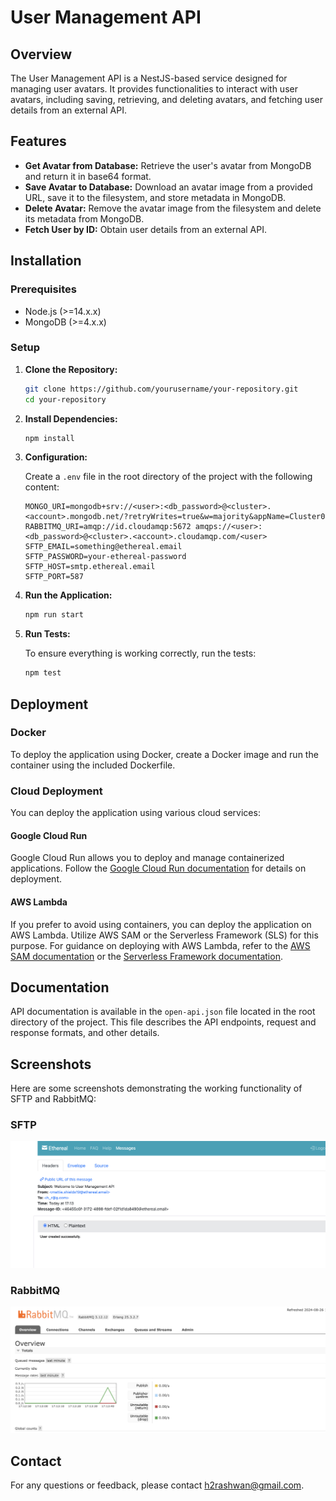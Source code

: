 # User Management API

## Overview

The User Management API is a NestJS-based service designed for managing user avatars. It provides functionalities to interact with user avatars, including saving, retrieving, and deleting avatars, and fetching user details from an external API.

## Features

- **Get Avatar from Database:** Retrieve the user's avatar from MongoDB and return it in base64 format.
- **Save Avatar to Database:** Download an avatar image from a provided URL, save it to the filesystem, and store metadata in MongoDB.
- **Delete Avatar:** Remove the avatar image from the filesystem and delete its metadata from MongoDB.
- **Fetch User by ID:** Obtain user details from an external API.

## Installation

### Prerequisites

- Node.js (>=14.x.x)
- MongoDB (>=4.x.x)

### Setup

1. **Clone the Repository:**

   ```bash
   git clone https://github.com/yourusername/your-repository.git
   cd your-repository
   ```

2. **Install Dependencies:**

   ```bash
   npm install
   ```

3. **Configuration:**

   Create a `.env` file in the root directory of the project with the following content:

   ```env
   MONGO_URI=mongodb+srv://<user>:<db_password>@<cluster>.<account>.mongodb.net/?retryWrites=true&w=majority&appName=Cluster0
   RABBITMQ_URI=amqp://id.cloudamqp:5672 amqps://<user>:<db_password>@<cluster>.<account>.cloudamqp.com/<user>
   SFTP_EMAIL=something@ethereal.email
   SFTP_PASSWORD=your-ethereal-password
   SFTP_HOST=smtp.ethereal.email
   SFTP_PORT=587
   ```

4. **Run the Application:**

   ```bash
   npm run start
   ```

5. **Run Tests:**

   To ensure everything is working correctly, run the tests:

   ```bash
   npm test
   ```
## Deployment

### Docker

To deploy the application using Docker, create a Docker image and run the container using the included Dockerfile.

### Cloud Deployment

You can deploy the application using various cloud services:

#### Google Cloud Run

Google Cloud Run allows you to deploy and manage containerized applications. Follow the [Google Cloud Run documentation](https://cloud.google.com/run/docs) for details on deployment.

#### AWS Lambda

If you prefer to avoid using containers, you can deploy the application on AWS Lambda. Utilize AWS SAM or the Serverless Framework (SLS) for this purpose. For guidance on deploying with AWS Lambda, refer to the [AWS SAM documentation](https://docs.aws.amazon.com/serverless-application-model/latest/developerguide/) or the [Serverless Framework documentation](https://www.serverless.com/framework/docs/).

## Documentation

API documentation is available in the `open-api.json` file located in the root directory of the project. This file describes the API endpoints, request and response formats, and other details.

## Screenshots

Here are some screenshots demonstrating the working functionality of SFTP and RabbitMQ:

### SFTP

![SFTP Screenshot](/screenshots/sftp.png)

### RabbitMQ

![RabbitMQ Screenshot](/screenshots/rabbitmq.png)


## Contact

For any questions or feedback, please contact [h2rashwan@gmail.com](mailto:h2rashwan@gmail.com).

